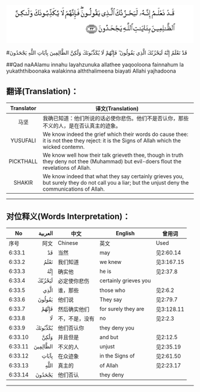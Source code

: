 ![006:033](images/006_033.gif)

#قَدْ نَعْلَمُ إِنَّهُ لَيَحْزُنُكَ الَّذِي يَقُولُونَ ۖ فَإِنَّهُمْ لَا يُكَذِّبُونَكَ وَلَٰكِنَّ الظَّالِمِينَ بِآيَاتِ اللَّهِ يَجْحَدُونَ 

##Qad naAAlamu innahu layahzunuka allathee yaqooloona fainnahum la yukaththiboonaka walakinna alththalimeena biayati Allahi yajhadoona 

## 翻译(Translation)：

| Translator | 译文(Translation)                                            |
| :--------: | ------------------------------------------------------------ |
|    马坚    | 我确已知道：他们所说的话必使你悲伤。他们不是否认你，那些不义的人，是在否认真主的迹象。 |
|  YUSUFALI  | We know indeed the grief which their words do cause thee: it is not thee they reject: it is the Signs of Allah which the wicked contemn. |
| PICKTHALL  | We know well how their talk grieveth thee, though in truth they deny not thee (Muhammad) but evil-doers flout the revelations of Allah. |
|   SHAKIR   | We know indeed that what they say certainly grieves you, but surely they do not call you a liar; but the unjust deny the communications of Allah. |

---

## 对位释义(Words Interpretation)：

| No   | العربية | 中文    | English | 曾用词 |
| ---- | ------: | ------- | ------- | ------ |
| 序号 |    阿文 | Chinese | 英文    | Used   |
| 6:33.1  | قَدْ       | 当然           | may                   | 见2:60.14  |
| 6:33.2  | نَعْلَمُ     | 我们知道       | we knew               | 见3:167.15 |
| 6:33.3  | إِنَّهُ      | 确实他         | he is                 | 见2:37.8   |
| 6:33.4  | لَيَحْزُنُكَ   | 必定使你悲伤   | certainly grieves you |            |
| 6:33.5  | الَّذِي     | 谁，那些       | those who             | 见2:6.2    |
| 6:33.6  | يَقُولُونَ   | 他们说         | They say              | 见2:79.7   |
| 6:33.7  | فَإِنَّهُمْ    | 然后确实他们   | for surely they are   | 见3:128.11 |
| 6:33.8  | لَا       | 不，不是，没有 | no                    | 见2:2.3    |
| 6:33.9  | يُكَذِّبُونَكَ  | 他们否认你     | they deny you         |            |
| 6:33.10 | وَلَٰكِنَّ     | 并且但是       | and but               | 见2:12.5   |
| 6:33.11 | الظَّالِمِينَ | 不义的人       | unjust                | 见2:35.19  |
| 6:33.12 | بِآيَاتِ    | 在众迹象       | in the Signs of       | 见2:61.50  |
| 6:33.13 | اللَّهِ     | 真主的         | of Allah              | 见2:23.17  |
| 6:33.14 | يَجْحَدُونَ   | 他们否认       | they deny             |            |

---
